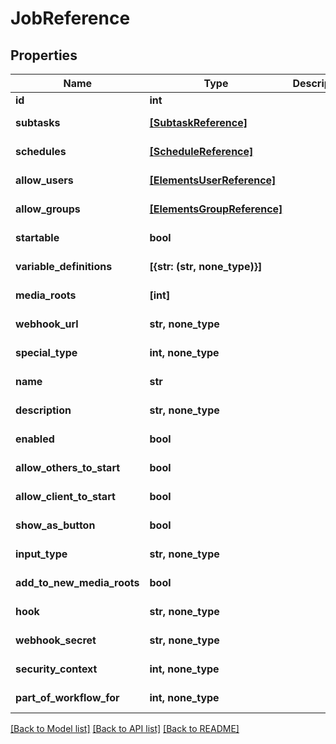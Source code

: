 # JobReference


## Properties

Name | Type | Description | Notes
------------ | ------------- | ------------- | -------------
**id** | **int** |  | 
**subtasks** | [**[SubtaskReference]**](SubtaskReference.md) |  | [optional] [readonly] 
**schedules** | [**[ScheduleReference]**](ScheduleReference.md) |  | [optional] [readonly] 
**allow_users** | [**[ElementsUserReference]**](ElementsUserReference.md) |  | [optional] [readonly] 
**allow_groups** | [**[ElementsGroupReference]**](ElementsGroupReference.md) |  | [optional] [readonly] 
**startable** | **bool** |  | [optional] [readonly] 
**variable_definitions** | **[{str: (str, none_type)}]** |  | [optional] [readonly] 
**media_roots** | **[int]** |  | [optional] [readonly] 
**webhook_url** | **str, none_type** |  | [optional] [readonly] 
**special_type** | **int, none_type** |  | [optional] [readonly] 
**name** | **str** |  | [optional] [readonly] 
**description** | **str, none_type** |  | [optional] [readonly] 
**enabled** | **bool** |  | [optional] [readonly] 
**allow_others_to_start** | **bool** |  | [optional] [readonly] 
**allow_client_to_start** | **bool** |  | [optional] [readonly] 
**show_as_button** | **bool** |  | [optional] [readonly] 
**input_type** | **str, none_type** |  | [optional] [readonly] 
**add_to_new_media_roots** | **bool** |  | [optional] [readonly] 
**hook** | **str, none_type** |  | [optional] [readonly] 
**webhook_secret** | **str, none_type** |  | [optional] [readonly] 
**security_context** | **int, none_type** |  | [optional] [readonly] 
**part_of_workflow_for** | **int, none_type** |  | [optional] [readonly] 

[[Back to Model list]](../#documentation-for-models) [[Back to API list]](../#documentation-for-api-endpoints) [[Back to README]](../)



